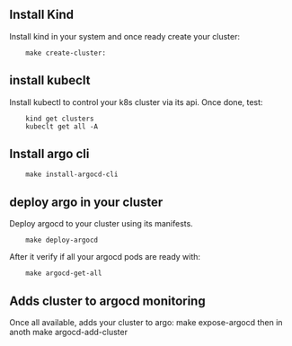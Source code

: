 ##


## Install Kind ##

Install kind in your system and once ready create your cluster:

        make create-cluster:

## install kubeclt ##

Install kubectl to control your k8s cluster via its api. Once done, test:
        
        kind get clusters
        kubeclt get all -A

## Install argo cli

        make install-argocd-cli

## deploy argo in your cluster

Deploy argocd to your cluster using its manifests.

        make deploy-argocd

After it verify if all your argocd pods are ready with:

        make argocd-get-all

## Adds cluster to argocd monitoring

Once all available, adds your cluster to argo:
        make expose-argocd
then in anoth
        make argocd-add-cluster

